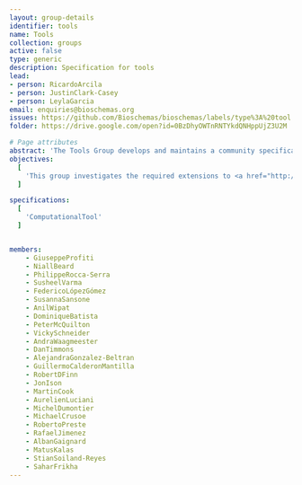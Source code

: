 ```yaml
---
layout: group-details
identifier: tools
name: Tools
collection: groups
active: false
type: generic
description: Specification for tools
lead: 
- person: RicardoArcila
- person: JustinClark-Casey
- person: LeylaGarcia
email: enquiries@bioschemas.org
issues: https://github.com/Bioschemas/bioschemas/labels/type%3A%20tool
folder: https://drive.google.com/open?id=0BzDhyOWTnRNTYkdQNHppUjZ3U2M

# Page attributes
abstract: 'The Tools Group develops and maintains a community specification for describing life science tools.'
objectives:
  [
    'This group investigates the required extensions to <a href="http://schema.org">schema.org</a> to support such use case.'
  ]

specifications:
  [
    'ComputationalTool'
  ]


members:
    - GiuseppeProfiti
    - NiallBeard
    - PhilippeRocca-Serra
    - SusheelVarma
    - FedericoLópezGómez
    - SusannaSansone
    - AnilWipat
    - DominiqueBatista
    - PeterMcQuilton
    - VickySchneider
    - AndraWaagmeester
    - DanTimmons
    - AlejandraGonzalez-Beltran
    - GuillermoCalderonMantilla
    - RobertDFinn
    - JonIson
    - MartinCook
    - AurelienLuciani
    - MichelDumontier
    - MichaelCrusoe
    - RobertoPreste
    - RafaelJimenez
    - AlbanGaignard
    - MatusKalas
    - StianSoiland-Reyes
    - SaharFrikha
---
```

